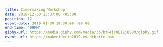 ```yaml
---
title: Cidermaking Workshop
date: 2018-12-30 13:37:00 -05:00
position: 12
event-date: 2019-01-30 19:30:00 -05:00
end-time: '09PM'
giphy-url: https://media.giphy.com/media/3o7btR4jYOEIEjBS8M/giphy.gif
event-url: https://makeciderin2019.eventbrite.com
---
```


